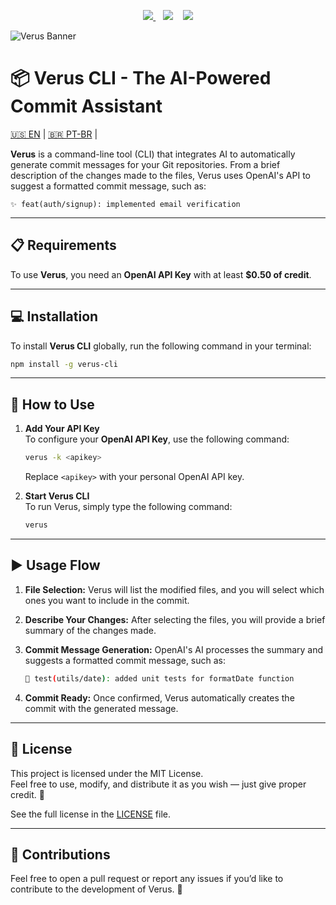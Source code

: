 <p align="center">
  <!-- Outras badges -->
  <a href="https://www.npmjs.com/package/verus-cli">
    <img src="https://img.shields.io/npm/v/verus-cli?label=%F0%9F%93%A6+NPM&labelColor=black&color=%233F0071&style=for-the-badge"/>
  </a>
  &nbsp;&nbsp;
  <img src="https://img.shields.io/github/stars/euandresimoes/verus?style=for-the-badge&label=%E2%AD%90%20STARS&labelColor=black&color=%23FB2576"/>
  &nbsp;&nbsp;
  <img src="https://img.shields.io/github/repo-size/euandresimoes/verus?style=for-the-badge&label=%F0%9F%9B%A0%EF%B8%8F%20SIZE&labelColor=black&color=%23332FD0"/>
</p>

![Verus Banner](https://github.com/user-attachments/assets/5173589a-5dd8-4fd4-9536-7e039365acae)

# 📦 Verus CLI - The AI-Powered Commit Assistant

[🇺🇸 EN](https://github.com/euandresimoes/verus/blob/master/README.md) | [🇧🇷 PT-BR](https://github.com/euandresimoes/verus/blob/master/README.pt-br.md) | 

**Verus** is a command-line tool (CLI) that integrates AI to automatically generate commit messages for your Git repositories. From a brief description of the changes made to the files, Verus uses OpenAI's API to suggest a formatted commit message, such as:

`✨ feat(auth/signup): implemented email verification`

---

## 📋 Requirements

To use **Verus**, you need an **OpenAI API Key** with at least **$0.50 of credit**.

---

## 💻 Installation

To install **Verus CLI** globally, run the following command in your terminal:

```bash
npm install -g verus-cli
```

---

## 🚀 How to Use

1. **Add Your API Key**  
   To configure your **OpenAI API Key**, use the following command:

   ```bash
   verus -k <apikey>
   ```

   Replace `<apikey>` with your personal OpenAI API key.

2. **Start Verus CLI**  
   To run Verus, simply type the following command:

   ```bash
   verus
   ```

---

## ▶️ Usage Flow

1. **File Selection:** Verus will list the modified files, and you will select which ones you want to include in the commit.  
2. **Describe Your Changes:** After selecting the files, you will provide a brief summary of the changes made.  
3. **Commit Message Generation:** OpenAI's AI processes the summary and suggests a formatted commit message, such as:

   ```bash
   🧪 test(utils/date): added unit tests for formatDate function
   ```

5. **Commit Ready:** Once confirmed, Verus automatically creates the commit with the generated message.

---

## 📝 License

This project is licensed under the MIT License.  
Feel free to use, modify, and distribute it as you wish — just give proper credit. 🤝

See the full license in the [LICENSE](./LICENSE) file.

---

## 🤝 Contributions

Feel free to open a pull request or report any issues if you’d like to contribute to the development of Verus. 🚀
